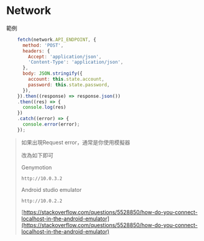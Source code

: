 # Network

範例

```javascript
    fetch(network.API_ENDPOINT, {
      method: 'POST',
      headers: {
        Accept: 'application/json',
        'Content-Type': 'application/json',
      },
      body: JSON.stringify({
        account: this.state.account,
        password: this.state.password,
      }),
    }).then((response) => response.json())
    .then((res) => {
      console.log(res)
    })
    .catch((error) => {
      console.error(error);
    });
```

> 如果出現Request error，通常是你使用模擬器
>
> 改為如下即可
>
> Genymotion
>
> ```text
> http://10.0.3.2
> ```
>
> Android studio emulator
>
> ```text
> http://10.0.2.2
> ```
>
> [https://stackoverflow.com/questions/5528850/how-do-you-connect-localhost-in-the-android-emulator](https://stackoverflow.com/questions/5528850/how-do-you-connect-localhost-in-the-android-emulator)

